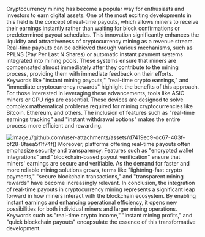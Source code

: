 Cryptocurrency mining has become a popular way for enthusiasts and investors to earn digital assets. One of the most exciting developments in this field is the concept of real-time payouts, which allows miners to receive their earnings instantly rather than waiting for block confirmations or predetermined payout schedules. This innovation significantly enhances the liquidity and attractiveness of cryptocurrency mining as a revenue stream.
Real-time payouts can be achieved through various mechanisms, such as PPLNS (Pay Per Last N Shares) or automatic instant payment systems integrated into mining pools. These systems ensure that miners are compensated almost immediately after they contribute to the mining process, providing them with immediate feedback on their efforts. Keywords like "instant mining payouts," "real-time crypto earnings," and "immediate cryptocurrency rewards" highlight the benefits of this approach.
For those interested in leveraging these advancements, tools like ASIC miners or GPU rigs are essential. These devices are designed to solve complex mathematical problems required for mining cryptocurrencies like Bitcoin, Ethereum, and others. The inclusion of features such as "real-time earnings tracking" and "instant withdrawal options" makes the entire process more efficient and rewarding.

![Image](https://github.com/user-attachments/assets/4a25d116-2220-4385-b08e-f287af8fcbc4)
 //github.com/user-attachments/assets/d7419ec9-dc67-403f-bf28-8faea5f1f74f))
Moreover, platforms offering real-time payouts often emphasize security and transparency. Features such as "encrypted wallet integrations" and "blockchain-based payout verification" ensure that miners' earnings are secure and verifiable. As the demand for faster and more reliable mining solutions grows, terms like "lightning-fast crypto payments," "secure blockchain transactions," and "transparent mining rewards" have become increasingly relevant.
In conclusion, the integration of real-time payouts in cryptocurrency mining represents a significant leap forward in how miners interact with the blockchain ecosystem. By enabling instant earnings and enhancing operational efficiency, it opens new possibilities for both individual miners and larger mining operations. Keywords such as "real-time crypto income," "instant mining profits," and "quick blockchain payouts" encapsulate the essence of this transformative development.

